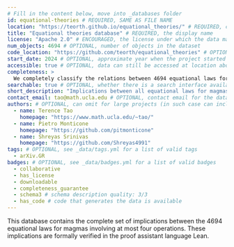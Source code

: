 ```yaml
---
# Fill in the content below, move into _databases folder
id: equational-theories # REQUIRED, SAME AS FILE NAME
location: "https://teorth.github.io/equational_theories/" # REQUIRED, can be url, issn, etc
title: "Equational theories database" # REQUIRED, the display name
license: "Apache 2.0" # ENCOURAGED, the license under which the data may be used
num_objects: 4694 # OPTIONAL, number of objects in the dataset
code_location: "https://github.com/teorth/equational_theories" # OPTIONAL, location of the code used to generate the data
start_date: 2024 # OPTIONAL, approximate year when the project started
accessible: true # OPTIONAL, data can still be accessed at location above
completeness: >
  We completely classify the relations between 4694 equational laws for magmas.
searchable: true # OPTIONAL, whether there is a search interface available at the location provided above
short_description: "Implications between all equational laws for magmas involving at most four operations" # OPTIONAL, at most one sentence, delimit with quotation marks
contact_email: tao@math.ucla.edu # OPTIONAL, contact email for the database
authors: # OPTIONAL, can omit for large projects (in such case can include a single "author" with a collaboration email/webpage)
  - name: Terence Tao
    homepage: "https://www.math.ucla.edu/~tao/"
  - name: Pietro Monticone
    homepage: "https://github.com/pitmonticone"
  - name: Shreyas Srinivas
    homepage: "https://github.com/Shreyas4991"
tags: # OPTIONAL, see _data/tags.yml for a list of valid tags
  - arXiv.GR
badges: # OPTIONAL, see _data/badges.yml for a list of valid badges
  - collaborative
  - has_license
  - downloadable
  - completeness_guarantee
  - schema3 # schema description quality: 3/3
  - has_code # code that generates the data is available
---
```


This database contains the complete set of implications between the 4694 equational laws for magmas involving at most four operations.  These implications are formally verified in the proof assistant language Lean.
